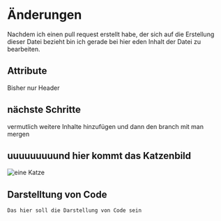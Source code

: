 # Änderungen
Nachdem ich einen pull request erstellt habe, der sich auf die Erstellung dieser Datei bezieht bin ich gerade bei hier eden Inhalt der Datei zu bearbeiten.

## Attribute
Bisher nur Header

## nächste Schritte
vermutlich weitere Inhalte hinzufügen und dann den branch mit man mergen

## uuuuuuuuund hier kommt das Katzenbild
![eine Katze](https://octodex.github.com/images/yaktocat.png)

## Darstelltung von Code
``` xml
Das hier soll die Darstellung von Code sein
```
